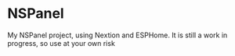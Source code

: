 # NSPanel
My NSPanel project, using Nextion and ESPHome. It is still a work in progress, so use at your own risk
